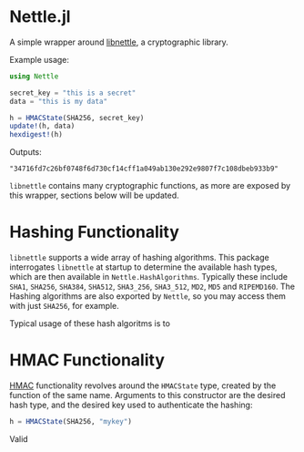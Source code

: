 Nettle.jl
=========

A simple wrapper around [libnettle](http://www.lysator.liu.se/~nisse/nettle/nettle.html), a cryptographic library.

Example usage:
```julia
using Nettle

secret_key = "this is a secret"
data = "this is my data"

h = HMACState(SHA256, secret_key)
update!(h, data)
hexdigest!(h)
```

Outputs:

```
"34716fd7c26bf0748f6d730cf14cff1a049ab130e292e9807f7c108dbeb933b9"
```

`libnettle` contains many cryptographic functions, as more are exposed by this wrapper, sections below will be updated.

Hashing Functionality
=====================

`libnettle` supports a wide array of hashing algorithms.  This package interrogates `libnettle` at startup to determine the available hash types, which are then available in `Nettle.HashAlgorithms`.  Typically these include `SHA1`, `SHA256`, `SHA384`, `SHA512`, `SHA3_256`, `SHA3_512`, `MD2`, `MD5` and `RIPEMD160`.  The Hashing algorithms are also exported by `Nettle`, so you may access them with just `SHA256`, for example.

Typical usage of these hash algoritms is to 


HMAC Functionality
==================
[HMAC](http://en.wikipedia.org/wiki/Hash-based_message_authentication_code) functionality revolves around the `HMACState` type, created by the function of the same name.  Arguments to this constructor are the desired hash type, and the desired key used to authenticate the hashing:

```julia
h = HMACState(SHA256, "mykey")
```

Valid 

